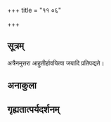 +++
title = "११ ०६"

+++
## सूत्रम्
अत्रैनमुत्तरा आहुतीर्हावयित्वा जयादि प्रतिपद्यते।
## अनाकुला

## गृह्यतात्पर्यदर्शनम्

